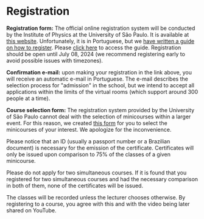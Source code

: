 # Registration

**Registration form:** The official online registration system will be conducted by the Institute of Physics at the University of São Paulo. It is available at [this website](https://uspdigital.usp.br/apolo/inscricaoPublicaFormTurmaListar?codund=43&codcurceu=430400057&codedicurceu=24001&numseqofeedi=1&oriins=W). Unfortunately, it is in Portuguese, but we [have written a guide on how to register](https://graspschool.github.io/2024/registration/guide). Please [click here](https://graspschool.github.io/2024/registration/guide) to access the guide. Registration should be open until July 08, 2024 (we recommend registering early to avoid possible issues with timezones). 

**Confirmation e-mail:** upon making your registration in the link above, you will receive an automatic e-mail in Portuguese. The e-mail describes the selection process for "admission" in the school, but we intend to accept all applications within the limits of the virtual rooms (which support around 300 people at a time).

**Course selection form:** The registration system provided by the University of São Paulo cannot deal with the selection of minicourses within a larger event. For this reason, we created [this form](https://forms.gle/mvNoXsiyR5Z2TtfQ6) for you to select the minicourses of your interest. We apologize for the inconvenience.

Please notice that an ID (usually a passport number or a Brazilian document) is necessary for the emission of the certificate. Certificates will only be issued upon comparison to 75% of the classes of a given minicourse. 

Please do not apply for two simultaneous courses. If it is found that you registered for two simultaneous courses and had the necessary comparison in both of them, none of the certificates will be issued.

The classes will be recorded unless the lecturer chooses otherwise. By registering to a course, you agree with this and with the video being later shared on YouTube. 

<!--<iframe src="https://docs.google.com/forms/d/e/1FAIpQLSezYedk0_Odr30i21Pu58MEYHWkdPP1VJpJEXz9Id91ENH_-w/viewform?embedded=true" width="640" height="600" frameborder="0" marginheight="0" marginwidth="0">Loading…</iframe>-->
